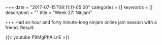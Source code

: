 +++
date = "2017-07-15T08:11:11-05:00"
categories = []
keywords = []
description = ""
title = "Week 27: Ninjam"

+++
Had an hour and forty minute-long ninjam online jam session with a friend. Result:

{{<  youtube P9MgPhAlLnE >}}
